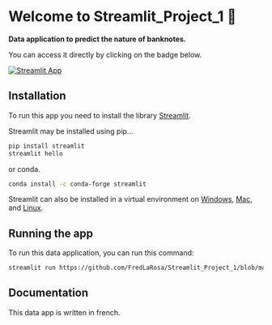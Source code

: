 # Welcome to Streamlit_Project_1 :wave:

**Data application to predict the nature of banknotes.**

You can access it directly by clicking on the badge below.

[![Streamlit App](https://static.streamlit.io/badges/streamlit_badge_black_white.svg)](https://github.com/FredLaRosa/Streamlit_Project_1/blob/main/Streamlit_app.py)

## Installation

To run this app you need to install the library [Streamlit](https://github.com/streamlit/streamlit).

Streamlit may be installed using pip...

```bash
pip install streamlit
streamlit hello
```

or conda.

```bash
conda install -c conda-forge streamlit
```

Streamlit can also be installed in a virtual environment on [Windows](https://github.com/streamlit/streamlit/wiki/Installing-in-a-virtual-environment#on-windows), [Mac](https://github.com/streamlit/streamlit/wiki/Installing-in-a-virtual-environment#on-mac--linux), and [Linux](https://github.com/streamlit/streamlit/wiki/Installing-in-a-virtual-environment#on-mac--linux).

## Running the app

To run this data application, you can run this command:
```bash
streamlit run https://github.com/FredLaRosa/Streamlit_Project_1/blob/main/Streamlit_app.py
```

## Documentation

This data app is written in french.

